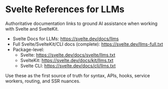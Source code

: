 # Svelte References for LLMs

Authoritative documentation links to ground AI assistance when working with Svelte and SvelteKit.

- Svelte Docs for LLMs: https://svelte.dev/docs/llms
- Full Svelte/SvelteKit/CLI docs (complete): https://svelte.dev/llms-full.txt
- Package-level:
  - Svelte: https://svelte.dev/docs/svelte/llms.txt
  - SvelteKit: https://svelte.dev/docs/kit/llms.txt
  - Svelte CLI: https://svelte.dev/docs/cli/llms.txt

Use these as the first source of truth for syntax, APIs, hooks, service workers, routing, and SSR nuances.
